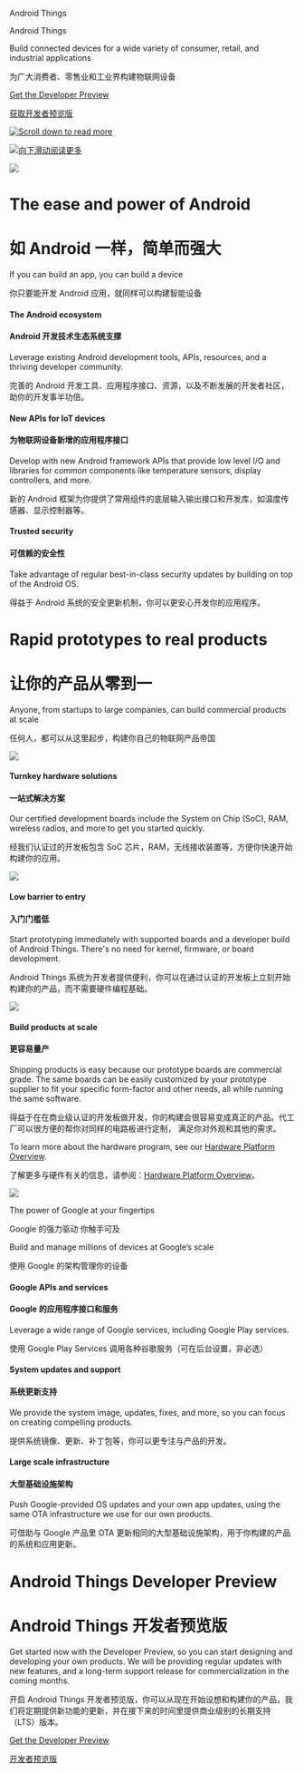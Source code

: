 Android Things

Android Things

Build connected devices for a wide variety of consumer, retail, and industrial applications

为广大消费者、零售业和工业界构建物联网设备

[Get the Developer Preview](https://developer.android.google.cn/things/preview/index.html)

[获取开发者预览版](https://developer.android.google.cn/things/preview/index.html)

[![Scroll down to read more](https://developer.android.google.cn/things/images/carrot_black.png)](#android-things)

[![向下滑动阅读更多](https://developer.android.google.cn/things/images/carrot_black.png)](#android-things)


![](https://developer.android.google.cn/things/images/graphic_bugdroid.png)


# The ease and power of Android

# 如 Android 一样，简单而强大

If you can build an app, you can build a device

你只要能开发 Android 应用，就同样可以构建智能设备


#### The Android ecosystem

#### Android 开发技术生态系统支撑

Leverage existing Android development tools, APIs, resources, and a thriving developer community.

完善的 Android 开发工具、应用程序接口、资源，以及不断发展的开发者社区，助你的开发事半功倍。

#### New APIs for IoT devices

#### 为物联网设备新增的应用程序接口

Develop with new Android framework APIs that provide low level I/O and libraries for common components like temperature sensors, display controllers, and more.

新的 Android 框架为你提供了常用组件的底层输入输出接口和开发库，如温度传感器、显示控制器等。

#### Trusted security

#### 可信赖的安全性

Take advantage of regular best-in-class security updates by building on top of the Android OS.

得益于 Android 系统的安全更新机制，你可以更安心开发你的应用程序。


# Rapid prototypes to real products

# 让你的产品从零到一

Anyone, from startups to large companies, can build commercial products at scale

任何人，都可以从这里起步，构建你自己的物联网产品帝国

![](https://developer.android.google.cn/things/images/landing-certified.png)

#### Turnkey hardware solutions

#### 一站式解决方案

Our certified development boards include the System on Chip (SoC), RAM, wireless radios, and more to get you started quickly.

经我们认证过的开发板包含 SoC 芯片，RAM，无线接收装置等，方便你快速开始构建你的应用。

![](https://developer.android.google.cn/things/images/landing-market.png)

#### Low barrier to entry

#### 入门门槛低

Start prototyping immediately with supported boards and a developer build of Android Things. There's no need for kernel, firmware, or board development.

Android Things 系统为开发者提供便利，你可以在通过认证的开发板上立刻开始构建你的产品，而不需要硬件编程基础。


![](https://developer.android.google.cn/things/images/landing-scale.png)

#### Build products at scale

#### 更容易量产

Shipping products is easy because our prototype boards are commercial grade. The same boards can be easily customized by your prototype supplier to fit your specific form-factor and other needs, all while running the same software.

得益于在在商业级认证的开发板做开发，你的构建会很容易变成真正的产品。代工厂可以很方便的帮你对同样的电路板进行定制，
满足你对外观和其他的需求。

To learn more about the hardware program, see our [Hardware Platform Overview](https://developer.android.google.cn/things/hardware/index.html).

了解更多与硬件有关的信息，请参阅：[Hardware Platform Overview](https://developer.android.google.cn/things/hardware/index.html)。

![](https://developer.android.google.cn/things/images/graphic_superG.png)

The power of Google at your fingertips

Google 的强力驱动 你触手可及

Build and manage millions of devices at Google’s scale

使用 Google 的架构管理你的设备

#### Google APIs and services

#### Google 的应用程序接口和服务

Leverage a wide range of Google services, including Google Play services.

使用 Google Play Services 调用各种谷歌服务（可在后台设置，非必选）

#### System updates and support

#### 系统更新支持

We provide the system image, updates, fixes, and more, so you can focus on creating compelling products.

提供系统镜像、更新、补丁包等，你可以更专注与产品的开发。

#### Large scale infrastructure

#### 大型基础设施架构

Push Google-provided OS updates and your own app updates, using the same OTA infrastructure we use for our own products.

可借助与 Google 产品里 OTA 更新相同的大型基础设施架构，用于你构建的产品的系统和应用更新。

# Android Things Developer Preview

# Android Things 开发者预览版

Get started now with the Developer Preview, so you can start designing and developing your own products. We will be providing regular updates with new features, and a long-term support release for commercialization in the coming months.

开启 Android Things 开发者预览版，你可以从现在开始设想和构建你的产品，我们将定期提供新功能的更新，并在接下来的时间里提供商业级别的长期支持（LTS）版本。

[Get the Developer Preview](https://developer.android.google.cn/things/preview/index.html)

[开发者预览版](https://developer.android.google.cn/things/preview/index.html)
